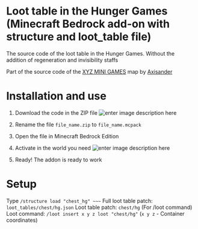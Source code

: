# Loot table in the Hunger Games (Minecraft Bedrock add-on with structure and loot_table file)
The source code of the loot table in the Hunger Games. Without the addition of regeneration and invisibility staffs

Part of the source code of the [XYZ MINI GAMES](https://mcpedl.com/xyz-mini-games-map/) map by [Axisander](https://github.com/axisander)

# Installation and use
1. Download the code in the ZIP file
![enter image description here](https://src.mcxyz.ru/img/for-sites/github_download_code.png)

2. Rename the file `file_name.zip` to `file_name.mcpack`
3. Open the file in Minecraft Bedrock Edition
4. Activate in the world you need
![enter image description here](https://src.mcxyz.ru/img/for-sites/github_activate_in_world.png)
6. Ready! The addon is ready to work
# Setup
Type `/structure load "chest_hg" ~~~`
Full loot table patch: `loot_tables/chest/hg.json`
Loot table patch: `chest/hg` (For /loot command)
Loot command: `/loot insert x y z loot "chest/hg"` (`x y z` - Container coordinates)

